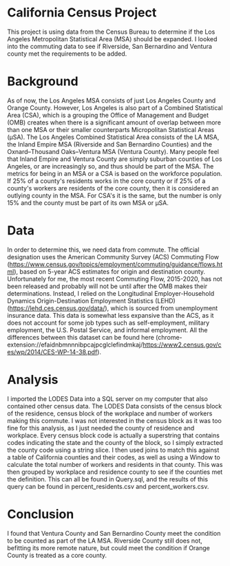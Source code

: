 # California Census Project
This project is using data from the Census Bureau to determine if the Los Angeles Metropolitan Statistical Area (MSA) should be expanded. I looked into the commuting data to see if Riverside, San Bernardino and Ventura county met the requirements to be added.
# Background
As of now, the Los Angeles MSA consists of just Los Angeles County and Orange County. However, Los Angeles is also part of a Combined Statistical Area (CSA), which is a grouping the Office of Management and Budget (OMB) creates when there is a significant amount of overlap between more than one MSA or their smaller counterparts Micropolitan Statistical Areas (μSA). The Los Angeles Combined Statistical Area consists of the LA MSA, the Inland Empire MSA (Riverside and San Bernardino Counties) and the Oxnard–Thousand Oaks–Ventura MSA (Ventura County). Many people feel that Inland Empire and Ventura County are simply suburban counties of Los Angeles, or are increasingly so, and thus should be part of the MSA.
The metrics for being in an MSA or a CSA is based on the workforce population. If 25% of a county's residents works in the core county or if 25% of a county's workers are residents of the core county, then it is considered an outlying county in the MSA. For CSA's it is the same, but the number is only 15% and the county must be part of its own MSA or μSA.
# Data
In order to determine this, we need data from commute. The official designation uses the American Community Survey (ACS) Commuting Flow (https://www.census.gov/topics/employment/commuting/guidance/flows.html), based on 5-year ACS estimates for origin and destination county. Unfortunately for me, the most recent Commuting Flow, 2015-2020, has not been released and probably will not be until after the OMB makes their determinations. Instead, I relied on the Longitudinal Employer-Household Dynamics Origin-Destination Employment Statistics (LEHD) (https://lehd.ces.census.gov/data/), which is sourced from unemployment insurance data. This data is somewhat less expansive than the ACS, as it does not account for some job types such as self-employment, military employment, the U.S. Postal Service, and informal employment. All the differences between this dataset can be found here (chrome-extension://efaidnbmnnnibpcajpcglclefindmkaj/https://www2.census.gov/ces/wp/2014/CES-WP-14-38.pdf).
# Analysis
I imported the LODES Data into a SQL server on my computer that also contained other census data. The LODES Data consists of the census block of the residence, census block of the workplace and number of workers making this commute. I was not interested in the census block as it was too fine for this analysis, as I just needed the county of residence and workplace. Every census block code is actually a superstring that contains codes indicating the state and the county of the block, so I simply extracted the county code using a string slice. I then used joins to match this against a table of California counties and their codes, as well as using a Window to calculate the total number of workers and residents in that county. This was then grouped by workplace and residence county to see if the counties met the definition. This can all be found in Query.sql, and the results of this query can be found in percent_residents.csv and percent_workers.csv.
# Conclusion
I found that Ventura County and San Bernardino County meet the condition to be counted as part of the LA MSA. Riverside County still does not, befitting its more remote nature, but could meet the condition if Orange County is treated as a core county.
